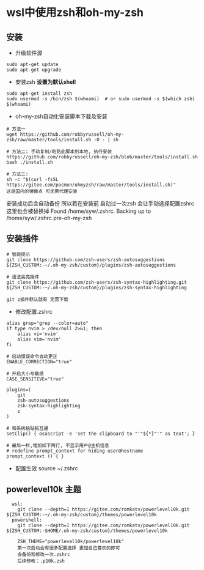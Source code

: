 

# wsl中使用zsh和oh-my-zsh


## 安装
- 升级软件源
```
sudo apt-get update
sudo apt-get upgrade
```
- 安装zsh 
**设置为默认shell**
```
sudo apt-get install zsh
sudo usermod -s /bin/zsh $(whoami)  # or sudo usermod -s $(which zsh) $(whoami)
```
- oh-my-zsh自动化安装脚本下载及安装
```
# 方法一
wget https://github.com/robbyrussell/oh-my-zsh/raw/master/tools/install.sh -O - | sh

# 方法二: 手动复制/粘贴此脚本到本地, 执行安装
https://github.com/robbyrussell/oh-my-zsh/blob/master/tools/install.sh
bash ./install.sh

# 方法三:
sh -c "$(curl -fsSL https://gitee.com/pocmon/ohmyzsh/raw/master/tools/install.sh)" 
这是国内的镜像点 可无需代理安装
```
安装成功后会自动备份 所以若在安装前 启动过一次zsh 会让手动选择配置zshrc 这里也会被替换掉
Found /home/syw/.zshrc. Backing up to /home/syw/.zshrc.pre-oh-my-zsh


## 安装插件
```
# 智能提示
git clone https://github.com/zsh-users/zsh-autosuggestions ${ZSH_CUSTOM:-~/.oh-my-zsh/custom}/plugins/zsh-autosuggestions

# 语法高亮插件
git clone https://github.com/zsh-users/zsh-syntax-highlighting.git ${ZSH_CUSTOM:-~/.oh-my-zsh/custom}/plugins/zsh-syntax-highlighting

git z插件默认就有 无需下载
```
- 修改配置.zshrc
```
alias grep="grep --color=auto"
if type nvim > /dev/null 2>&1; then
	alias vi='nvim'
	alias vim='nvim'
fi

# 启动错误命令自动更正
ENABLE_CORRECTION="true"

# 开启大小写敏感
CASE_SENSITIVE="true"

plugins=(
    git
    zsh-autosuggestions
    zsh-syntax-highlighting
    z
)

# 和系统粘贴板互通 
setClip() { osascript -e 'set the clipboard to "'"${*}"'" as text'; }

# 最后一栏,增加如下两行, 不显示用户@主机信息
# redefine prompt_context for hiding user@hostname
prompt_context () { }
```

- 配置生效
source ~/.zshrc


## powerlevel10k 主题
```
  wsl:
	git clone --depth=1 https://gitee.com/romkatv/powerlevel10k.git ${ZSH_CUSTOM:-~/.oh-my-zsh/custom}/themes/powerlevel10k
  powershell:
    git clone --depth=1 https://gitee.com/romkatv/powerlevel10k.git ${ZSH_CUSTOM:-$HOME/.oh-my-zsh/custom}/themes/powerlevel10k

	ZSH_THEME="powerlevel10k/powerlevel10k"
	第一次启动会有很多配置选择 更加自己喜欢的即可
    会备份和修改一次.zshrc
	后续修改：.p10k.zsh
```